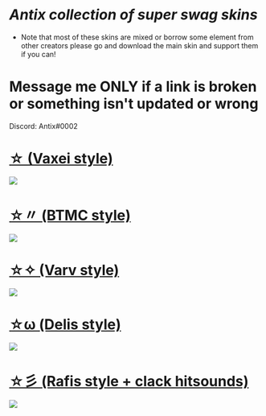 # *Antix collection of super swag skins*
* Note that most of these skins are mixed or borrow some element from other creators please go and download the main skin and support them if you can!
# Message me **__ONLY__** if a link is broken or something isn't updated or wrong 
Discord: Antix#0002

# [☆ (Vaxei style)](https://antix.s-ul.eu/uOU1pwNTc) 
![](https://osu.ppy.sh/ss/17017303/7fed)

# [☆〃 (BTMC style)](https://antix.s-ul.eu/aEpzwrGy) 
![](https://osu.ppy.sh/ss/17017336/f061)

# [☆✧ (Varv style)](https://antix.s-ul.eu/eUDfQkag) 
![](https://osu.ppy.sh/ss/17017358/3e89)

# [☆ω (Delis style)](https://antix.s-ul.eu/BN9yY7fx)
![](https://osu.ppy.sh/ss/17017372/aed4)

# [☆彡 (Rafis style + clack hitsounds)](https://antix.s-ul.eu/t1MbQsqP)
![](https://osu.ppy.sh/ss/17017378/660d)
